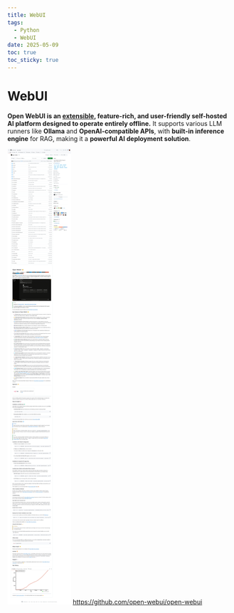```yaml
---
title: WebUI
tags:
  - Python
  - WebUI
date: 2025-05-09
toc: true
toc_sticky: true
---
```



# WebUI

**Open WebUI is an [extensible](https://docs.openwebui.com/features/plugin/), feature-rich, and user-friendly self-hosted AI platform designed to operate entirely offline.** It supports various LLM runners like **Ollama** and **OpenAI-compatible APIs**, with **built-in inference engine** for RAG, making it a **powerful AI deployment solution**.

![](../_asset/2025-05-09-openwebui-20250509085129.jpg)
https://github.com/open-webui/open-webui
